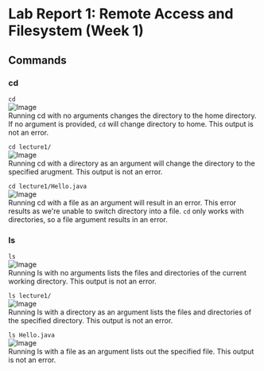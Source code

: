 # Lab Report 1: Remote Access and Filesystem (Week 1)

## Commands

### cd

```cd```  
![Image](./images/cd1.png)  
Running cd with no arguments changes the directory to the home directory. If no argument is provided, `cd` will change directory to home. This output is not an error.

```cd lecture1/```  
![Image](./images/cd2.png)  
Running cd with a directory as an argument will change the directory to the specified arugment. This output is not an error. 

```cd lecture1/Hello.java```  
![Image](./images/cd3.png)  
Running cd with a file as an argument will result in an error. This error results as we're unable to switch directory into a file. `cd` only works with directories, so a file argument results in an error.

### ls

```ls```  
![Image](./images/ls1.png)    
Running ls with no arguments lists the files and directories of the current working directory. This output is not an error.

```ls lecture1/```  
![Image](./images/ls2.png)  
Running ls with a directory as an argument lists the files and directories of the specified directory. This output is not an error. 

```ls Hello.java```  
![Image](./images/ls3.png)  
Running ls with a file as an argument lists out the specified file. This output is not an error.
